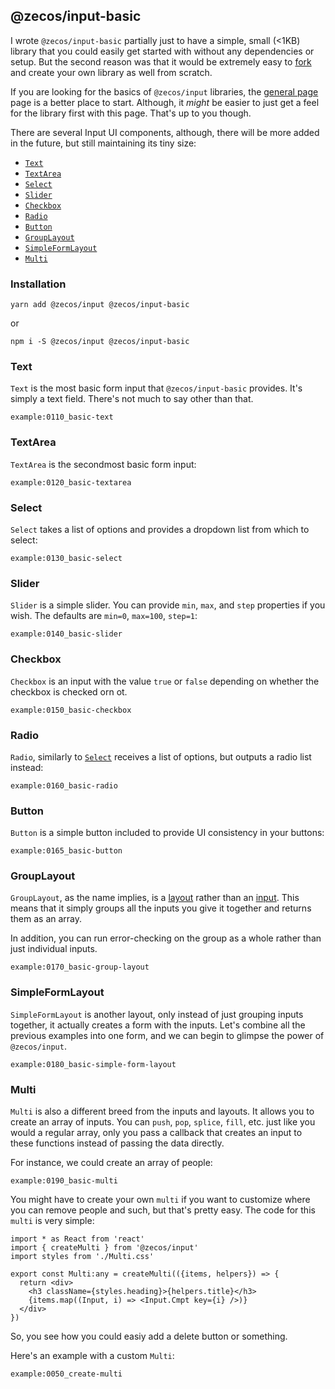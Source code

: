 ## @zecos/input-basic

I wrote `@zecos/input-basic` partially just to have a simple, small (<1KB) library that you could easily get started with without any dependencies or setup. But the second reason was that it would be extremely easy to [fork](https://github.com/zecos/input-basic) and create your own library as well from scratch.

If you are looking for the basics of `@zecos/input` libraries, the [general page](/ui-libraries/general) page is a better place to start. Although, it *might* be easier to just get a feel for the library first with this page. That's up to you though.

There are several Input UI components, although, there will be more added in the future, but still maintaining its tiny size:

* [`Text`](#text)
* [`TextArea`](#textarea)
* [`Select`](#select)
* [`Slider`](#slider)
* [`Checkbox`](#checkbox)
* [`Radio`](#radio)
* [`Button`](#button)
* [`GroupLayout`](#grouplayout)
* [`SimpleFormLayout`](#simpleformlayout)
* [`Multi`](#multi)

### Installation

```shell
yarn add @zecos/input @zecos/input-basic
```

or

```shell
npm i -S @zecos/input @zecos/input-basic
```

### Text

`Text` is the most basic form input that `@zecos/input-basic` provides. It's simply a text field. There's not much to say other than that.

```tsx
example:0110_basic-text
```

### TextArea

`TextArea` is the secondmost basic form input:

```tsx
example:0120_basic-textarea
```

### Select

`Select` takes a list of options and provides a dropdown list from which to select:

```tsx
example:0130_basic-select
```

### Slider

`Slider` is a simple slider. You can provide `min`, `max`, and `step` properties if you wish. The defaults are `min=0`, `max=100`, `step=1`:

```tsx
example:0140_basic-slider
```

### Checkbox

`Checkbox` is an input with the value `true` or `false` depending on whether the checkbox is checked orn ot.

```tsx
example:0150_basic-checkbox
```

### Radio

`Radio`, similarly to [`Select`](#select) receives a list of options, but outputs a radio list instead:

```tsx
example:0160_basic-radio
```

### Button

`Button` is a simple button included to provide UI consistency in your buttons:

```tsx
example:0165_basic-button
```

### GroupLayout

`GroupLayout`, as the name implies, is a [layout](/ui-libraries/general#layouts) rather than an [input](/ui-libraries/general#inputs). This means that it simply groups all the inputs you give it together and returns them as an array.

In addition, you can run error-checking on the group as a whole rather than just individual inputs.

```tsx
example:0170_basic-group-layout
```

### SimpleFormLayout

`SimpleFormLayout` is another layout, only instead of just grouping inputs together, it actually creates a form with the inputs. Let's combine all the previous examples into one form, and we can begin to glimpse the power of `@zecos/input`.

```tsx
example:0180_basic-simple-form-layout
```

### Multi

`Multi` is also a different breed from the inputs and layouts. It allows you to create an array of inputs. You can `push`, `pop`, `splice`, `fill`, etc. just like you would a regular array, only you pass a callback that creates an input to these functions instead of passing the data directly.

For instance, we could create an array of people:

```tsx
example:0190_basic-multi
```

You might have to create your own `multi` if you want to customize where you can remove people and such, but that's pretty easy. The code for this `multi` is very simple:


```tsx
import * as React from 'react'
import { createMulti } from '@zecos/input'
import styles from './Multi.css'

export const Multi:any = createMulti(({items, helpers}) => {
  return <div>
    <h3 className={styles.heading}>{helpers.title}</h3>
    {items.map((Input, i) => <Input.Cmpt key={i} />)}
  </div>
})
```

So, you see how you could easiy add a delete button or something.

Here's an example with a custom `Multi`:

```tsx
example:0050_create-multi
```